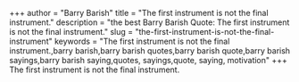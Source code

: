 +++
author = "Barry Barish"
title = "The first instrument is not the final instrument."
description = "the best Barry Barish Quote: The first instrument is not the final instrument."
slug = "the-first-instrument-is-not-the-final-instrument"
keywords = "The first instrument is not the final instrument.,barry barish,barry barish quotes,barry barish quote,barry barish sayings,barry barish saying,quotes, sayings,quote, saying, motivation"
+++
The first instrument is not the final instrument.
